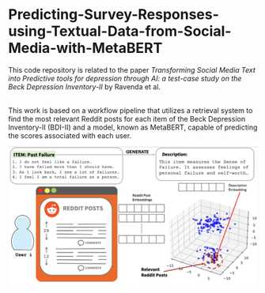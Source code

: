 # Predicting-Survey-Responses-using-Textual-Data-from-Social-Media-with-MetaBERT

This code repository is related to the paper *Transforming Social Media Text into Predictive tools for depression through AI: a test-case study on the Beck Depression Inventory-II* by Ravenda et al. <br><br>

This work is based on a workflow pipeline that utilizes a retrieval system to find the most relevant Reddit posts for each item of the Beck Depression Inventory-II (BDI-II) and a model, known as MetaBERT, capable of predicting the scores associated with each user.

<img src="https://github.com/Fede-stack/Predicting-Survey-Responses-using-Textual-Data-from-Social-Media-with-MetaBERT/blob/main/images/reddit_retrieval.png" alt="" width="700">


